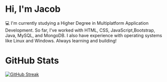 
# Hi, I'm Jacob

💻 I'm currently studying a Higher Degree in Multiplatform Application Development. So far, I've worked with HTML, CSS, JavaScript,Bootstrap, Java, MySQL, and MongoDB. I also have experience with operating systems like Linux and Windows. Always learning and building!

# GitHub Stats

[![GitHub Streak](https://github-readme-streak-stats.herokuapp.com?user=itsjacobs&theme=dark)](https://git.io/streak-stats)
